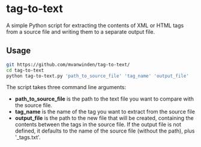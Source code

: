 # tag-to-text
A simple Python script for extracting the contents of XML or HTML tags from a source file and writing them to a separate output file.

## Usage
``` bash
git https://github.com/mvanwinden/tag-to-text/
cd tag-to-text
python tag-to-text.py 'path_to_source_file' 'tag_name' 'output_file'
```

The script takes three command line arguments: 
* **path_to_source_file** is the path to the text file you want to compare with the source file.
* **tag_name** is the name of the tag you want to extract from the source file
* **output_file** is the path to the new file that will be created, containing the contents between the tags in the source file. If the output file is not defined, it defaults to the name of the source file (without the path), plus '_tags.txt'.
